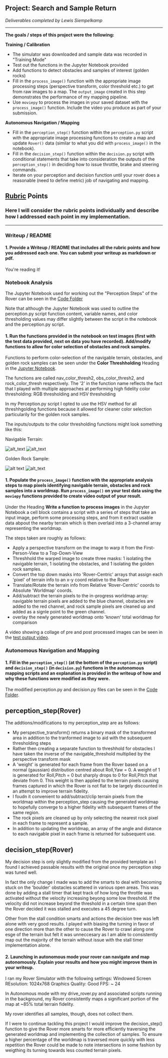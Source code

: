 ## Project: Search and Sample Return
*Deliverables completed by Lewis Siempelkamp*

---


**The goals / steps of this project were the following:**  

**Training / Calibration**  

* The simulator was downloaded and sample data was recorded in "Training Mode"
* Test out the functions in the Jupyter Notebook provided
* Add functions to detect obstacles and samples of interest (golden rocks)
* Fill in the `process_image()` function with the appropriate image processing steps (perspective transform, color threshold etc.) to get from raw images to a map.  The `output_image` created in this step demonstrates the performance of my mapping pipeline.
* Use `moviepy` to process the images in your saved dataset with the `process_image()` function.  Include the video you produce as part of your submission.

**Autonomous Navigation / Mapping**

* Fill in the `perception_step()` function within the `perception.py` script with the appropriate image processing functions to create a map and update `Rover()` data (similar to what you did with `process_image()` in the notebook). 
* Fill in the `decision_step()` function within the `decision.py` script with conditional statements that take into consideration the outputs of the `perception_step()` in deciding how to issue throttle, brake and steering commands. 
* Iterate on your perception and decision function until your rover does a reasonable (need to define metric) job of navigating and mapping.  

[//]: # (Image References)

[image1]: ./output/input_raw.jpg
[image2]: ./output/output_nav_thresh.jpg
[image3]: ./calibration_images/example_rock1.jpg
[image4]: ./output/rock_threshed.jpg 

## [Rubric](https://review.udacity.com/#!/rubrics/916/view) Points
### Here I will consider the rubric points individually and describe how I addressed each point in my implementation.  

---
### Writeup / README

#### 1. Provide a Writeup / README that includes all the rubric points and how you addressed each one.  You can submit your writeup as markdown or pdf.  

You're reading it!

### Notebook Analysis

The Jupyter Notebook used for working out the "Perception Steps" of the Rover can be seen in the [Code Folder](code/)

Note that although the Jupyter Notebook was used to outline the perception.py script function content, variable names, and color thresholding values may differ slightly between the script in the notebook and the perception.py script. 

#### 1. Run the functions provided in the notebook on test images (first with the test data provided, next on data you have recorded). Add/modify functions to allow for color selection of obstacles and rock samples.

Functions to perform color-selection of the navigable terrain, obstacles, and golden rock samples can be seen under the **Color Threshholding** Heading in the [Jupyter Notebook](code/Rover_Project_Test_Notebook.ipynb).

The functions are called nav_color_thresh2, obs_color_thresh2, and rock_color_thresh respectively. The '2' in the function name reflects the fact that I played with multiple approaches at performing high fidelity color thresholding: RGB thresholding and HSV thresholding

In my Perception.py script I opted to use the HSV method for all threshhgolding functions because it allowed for cleaner color selection particularily for the golden rock samples.

The inputs/outputs to the color thresholding functions might look something like this:

Navigable Terrain:

![alt_text][image1]
![alt_text][image2]

Golden Rock Sample:

![alt text][image3]
![alt_text][image4]

#### 1. Populate the `process_image()` function with the appropriate analysis steps to map pixels identifying navigable terrain, obstacles and rock samples into a worldmap.  Run `process_image()` on your test data using the `moviepy` functions provided to create video output of your result. 

Under the Heading **Write a function to process images** in the Jupyter Notebook a cell block contains a script with a series of steps that take an input image, perform some processing steps, and from it extract usable data abpout the nearby terrain which is then overlaid into a 3-channel array representing the worldmap.

The steps taken are roughly as follows:
* Apply a perspective transform on the image to warp it from the First-Person-View to a Top-Down-View
* Threshhold the warped image to create three masks: 1 isolating the navigable terrain, 1 isolating the obstacles, and 1 isolating the golden rock samples.
* Convert the top down masks into 'Rover-Centric' arrays that assign each 'pixel' of terrain info to an x-y coord relative to the Rover
* Translate/Rotate the terrain info from Relative 'Rover-Centric' coords to Absolute 'Worldmap' coords.
* Add/subtract the terrain pixels to the in-progress worldmap array: navigable terrain pixels are added to the blue channel, obstacles are added to the red channel, and rock sample pixels are cleaned up and added as a signle point to the green channel. 
* overlay the newly generated worldmap onto 'known' total worldmap for comparison

A video showing a collage of pre and post processed images can be seen in the [test output video](output/test_mapping.mp4).


### Autonomous Navigation and Mapping

#### 1. Fill in the `perception_step()` (at the bottom of the `perception.py` script) and `decision_step()` (in `decision.py`) functions in the autonomous mapping scripts and an explanation is provided in the writeup of how and why these functions were modified as they were.

The modified perception.py and decision.py files can be seen in the [Code Folder](code/).

## perception_step(Rover)
The addtions/modifications to my perception_step are as follows:
* My perspective_transform() returns a binary mask of the transformed area in addition to the tranformed image to aid with the subsequent thresholding steps
* Rather then creating a separate function to threshhold for obstacles I have taken the inverse of the navigable_threshold multiplied by the perspective transform mask
* A 'weight' is generated for each frame from the Rover based on a normal (gaussian) distribution centred about Roll,Yaw = 0. A weight of 1 is generated for Roll,Pitch = 0 but sharply drops to 0 for Roll,Pitch that deviate from 0. This weight is then applied to the terrain pixels causing frames captured in which the Rover is not flat to be largely discounted in an attempt to improve terrain fidelity.
* I foudn it convenient to add/subtract/clip terrain pixels from the worldmap within the perception_step causing the generated worldmap to hopefully converge to a higher fidelity with subsequent frames of the same region. 
* The rock pixels are cleaned up by only selecting the nearest rock pixel in each frame to represent a sample.
* In addition to updating the worldmap, an array of the angle and distance to each navigable pixel in each frame is returned for subsequent use.

## decision_step(Rover)
My decision step is only slightly modified from the provided template as I found I achieved passable results with the original once my perception step was tuned well.

In fact the only change I made was to add the smarts to deal with becoming stuck on the 'boulder' obstacles scattered in various open areas. This was done by adding a stall timer that kept track of how long the throttle was activated without the velocity increasing beyong some low threshold. If the velocity did not increase beyond the threshold in a certain time span then the Rover decided it was stalled and executes a 45 degree turn.

Other from the stall condition smarts and actions the decision tree was left alone with very good results. I played with biasing the turning in favor of one direction more than the other to cause the Rover to crawl along one esge of the terrain but felt it was unneccesary as I am able to consistently map out the majority of the terrain without issue with the stall timer implementation alone.


#### 2. Launching in autonomous mode your rover can navigate and map autonomously.  Explain your results and how you might improve them in your writeup.  

I ran my Rover Simulator with the following settings:
Windowed
Screen REsolution: 1024x768
Graphics Quality: Good
FPS: ~ 24

In Autonomous mode with my drive_rover.py and associated scripts running in the background, my Rover consistently maps a significant portion of the map at ~85% total terrain fidelity.

My rover identifies all samples, though, does not collect them.

If I were to continue tackling this project I would improve the decision_step() function to give the Rover more smarts for more efficiently traversing the generated worldmap and implementing the collection of samples. To ensure a higher percentage of the worldmap is traversed more quickly with less repetition the Rover could be made to note intersections in some fashion by weigthing its turning towards less counted terrain pixels.


